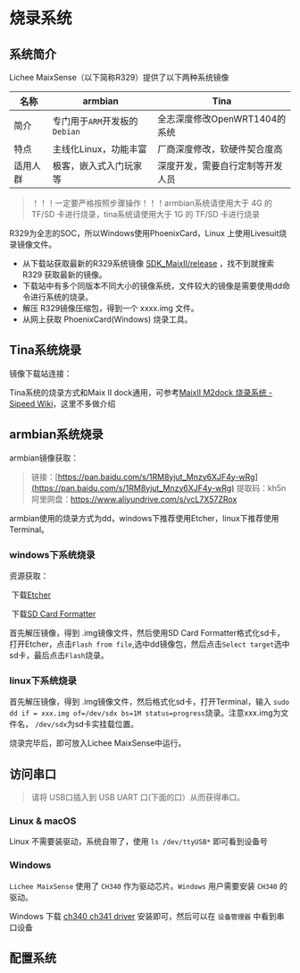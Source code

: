 # 烧录系统

## 系统简介

Lichee MaixSense（以下简称R329）提供了以下两种系统镜像

|   名称   |               armbian               |               Tina               |
| ------ | --------------------------------- | ------------------------------ |
|   简介   | 专门用于`ARM`开发板的`Debian` |    全志深度修改OpenWRT1404的系统     |
|   特点   |        主线化Linux，功能丰富        |        厂商深度修改，软硬件契合度高        |
| 适用人群 |       极客，嵌入式入门玩家等        | 深度开发，需要自行定制等开发人员 |

> ！！！一定要严格按照步骤操作！！！armbian系统请使用大于 4G 的 TF/SD 卡进行烧录，tina系统请使用大于 1G 的 TF/SD 卡进行烧录

R329为全志的SOC，所以Windows使用PhoenixCard，Linux 上使用Livesuit烧录镜像文件。

- 从下载站获取最新的R329系统镜像 [SDK_MaixII/release](https://dl.sipeed.com/shareURL/MaixII/SDK/release) ，找不到就搜索R329 获取最新的镜像。
- 下载站中有多个同版本不同大小的镜像系统，文件较大的镜像是需要使用dd命令进行系统的烧录。
- 解压 R329镜像压缩包，得到一个 xxxx.img 文件。
- 从网上获取 PhoenixCard(Windows) 烧录工具。


## Tina系统烧录

镜像下载站连接：

Tina系统的烧录方式和Maix Ⅱ dock通用，可参考[MaixII M2dock 烧录系统 - Sipeed Wiki](https://wiki.sipeed.com/soft/maixpy3/zh/install/maixii_m2dock/flash.html#windows-phoenixcard)，这里不多做介绍

## armbian系统烧录

armbian镜像获取：

> 链接：[https://pan.baidu.com/s/1RM8yjut_Mnzy6XJF4y-wRg](https://pan.baidu.com/s/1RM8yjut_Mnzy6XJF4y-wRg)
> 提取码：kh5n
> 阿里网盘：<https://www.aliyundrive.com/s/vcL7X57ZRox>

armbian使用的烧录方式为dd，windows下推荐使用Etcher，linux下推荐使用Terminal。

### windows下系统烧录

资源获取：

​	下载[Etcher](https://www.balena.io/etcher/ "Etcher")

​	下载[SD Card Formatter](https://www.sdcard.org/downloads/formatter/eula_windows/SDCardFormatterv5_WinEN.zip "SDCardFormatter")

首先解压镜像，得到 .img镜像文件，然后使用SD Card Formatter格式化sd卡，打开Etcher，点击`Flash from file`,选中dd镜像包，然后点击`Select target`选中sd卡，最后点击`Flash`烧录。 

### linux下系统烧录

首先解压镜像，得到 .img镜像文件，然后格式化sd卡，打开Terminal，输入  `sudo dd if = xxx.img of=/dev/sdx bs=1M status=progress`烧录。注意xxx.img为文件名，  `/dev/sdx`为sd卡实挂载位置。

烧录完毕后，即可放入Lichee MaixSense中运行。

## 访问串口

> 请将 USB口插入到 USB UART 口(下面的口）从而获得串口。

### Linux & macOS

Linux 不需要装驱动，系统自带了，使用 `ls /dev/ttyUSB*` 即可看到设备号

### Windows

`Lichee MaixSense` 使用了 `CH340` 作为驱动芯片。`Windows` 用户需要安装 `CH340` 的驱动。

Windows 下载 [ch340 ch341 driver](https://api.dl.sipeed.com/shareURL/MAIX/tools/ch340_ch341_driver) 安装即可，然后可以在 `设备管理器` 中看到串口设备

## 配置系统

